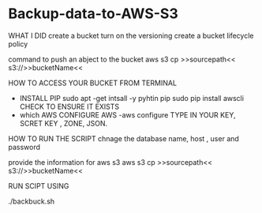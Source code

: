 # Backup-data-to-AWS-S3
WHAT I DID 
create a bucket 
turn on the versioning 
create a bucket lifecycle policy 

command to push  an abject to the bucket 
aws s3 cp >>sourcepath<< s3://>>bucketName<<

HOW TO ACCESS YOUR BUCKET FROM TERMINAL
- INSTALL PIP 
 sudo apt -get intsall -y pyhtin pip
 sudo pip install awscli
 CHECK TO ENSURE IT EXISTS
 - which AWS
 CONFIGURE AWS
 -aws configure
 TYPE IN YOUR KEY, SCRET KEY , ZONE, JSON.
 
 HOW TO RUN THE SCRIPT 
 chnage the  database name, host , user and password 
 
 provide the information for aws s3 
 aws s3 cp >>sourcepath<< s3://>>bucketName<<
 
 RUN SCIPT USING 
 
 ./backbuck.sh
 
 
